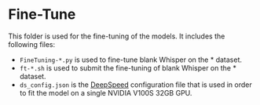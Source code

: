 # Fine-Tune

This folder is used for the fine-tuning of the models. It includes the following files:

- ```FineTuning-*.py``` is used to fine-tune blank Whisper on the * dataset.
- ```ft-*.sh``` is used to submit the fine-tuning of blank Whisper on the * dataset.
- ```ds_config.json``` is the [DeepSpeed](https://www.github.com/microsoft/deepspeed) configuration file that is used in order to fit the model on a single NVIDIA V100S 32GB GPU.
